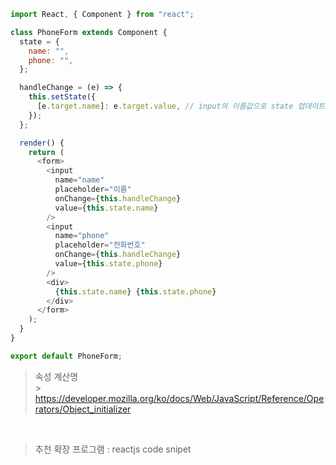 ```js
import React, { Component } from "react";

class PhoneForm extends Component {
  state = {
    name: "",
    phone: "",
  };

  handleChange = (e) => {
    this.setState({
      [e.target.name]: e.target.value, // input의 이름값으로 state 업데이트 (속성 계산명)
    });
  };

  render() {
    return (
      <form>
        <input
          name="name"
          placeholder="이름"
          onChange={this.handleChange}
          value={this.state.name}
        />
        <input
          name="phone"
          placeholder="전화번호"
          onChange={this.handleChange}
          value={this.state.phone}
        />
        <div>
          {this.state.name} {this.state.phone}
        </div>
      </form>
    );
  }
}

export default PhoneForm;
```

> 속성 계산명<br/> > https://developer.mozilla.org/ko/docs/Web/JavaScript/Reference/Operators/Object_initializer

<br/>

> 추천 확장 프로그램 : reactjs code snipet
